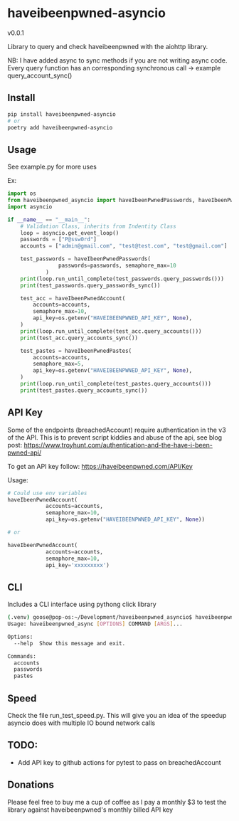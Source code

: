 # haveibeenpwned-asyncio

v0.0.1

Library to query and check haveibeenpwned with the aiohttp library.

NB: I have added async to sync methods if you are not writing async code. Every query function has an
corresponding synchronous call -> example query_account_sync()

## Install
```bash
pip install haveibeenpwned-asyncio
# or
poetry add haveibeenpwned-asyncio
```

## Usage
See example.py for more uses

Ex:
```python
import os
from haveibeenpwned_asyncio import haveIbeenPwnedPasswords, haveIbeenPwnedAccount, haveIbeenPwnedPastes
import asyncio

if __name__ == "__main__":
    # Validation Class, inherits from Indentity Class
    loop = asyncio.get_event_loop()
    passwords = ["P@ssw0rd"]
    accounts = ["admin@gmail.com", "test@test.com", "test@gmail.com"]

    test_passwords = haveIbeenPwnedPasswords(
                passwords=passwords, semaphore_max=10
            )
    print(loop.run_until_complete(test_passwords.query_passwords()))
    print(test_passwords.query_passwords_sync())

    test_acc = haveIbeenPwnedAccount(
        accounts=accounts,
        semaphore_max=10,
        api_key=os.getenv("HAVEIBEENPWNED_API_KEY", None),
    )
    print(loop.run_until_complete(test_acc.query_accounts()))
    print(test_acc.query_accounts_sync())

    test_pastes = haveIbeenPwnedPastes(
        accounts=accounts,
        semaphore_max=5,
        api_key=os.getenv("HAVEIBEENPWNED_API_KEY", None),
    )
    print(loop.run_until_complete(test_pastes.query_accounts()))
    print(test_pastes.query_accounts_sync())

```

## API Key
Some of the endpoints (breachedAccount) require authentication in the v3 of the API.
This is to prevent script kiddies and abuse of the api, see blog post: 
https://www.troyhunt.com/authentication-and-the-have-i-been-pwned-api/

To get an API key follow: https://haveibeenpwned.com/API/Key

Usage:
```python
# Could use env variables
haveIbeenPwnedAccount(
            accounts=accounts,
            semaphore_max=10,
            api_key=os.getenv("HAVEIBEENPWNED_API_KEY", None))

# or 

haveIbeenPwnedAccount(
            accounts=accounts,
            semaphore_max=10,
            api_key='xxxxxxxxx')
```

## CLI
Includes a CLI interface using pythong click library

```bash
(.venv) goose@pop-os:~/Development/haveibeenpwned_asyncio$ haveibeenpwned_async --help
Usage: haveibeenpwned_async [OPTIONS] COMMAND [ARGS]...

Options:
  --help  Show this message and exit.

Commands:
  accounts
  passwords
  pastes


```

## Speed
Check the file run_test_speed.py. This will give you an idea of the speedup asyncio does with multiple IO bound network calls

## TODO:
* Add API key to github actions for pytest to pass on breachedAccount

## Donations
Please feel free to buy me a cup of coffee as I pay a monthly $3 to test the library against haveibeenpwned's 
monthly billed API key

